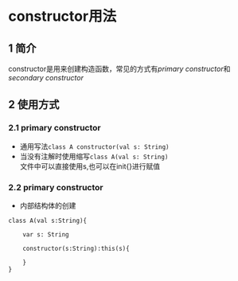 # constructor用法

## 1 简介
constructor是用来创建构造函数，常见的方式有*primary constructor*和*secondary constructor*

## 2 使用方式
### 2.1 primary constructor
* 通用写法```class A constructor(val s: String)```
* 当没有注解时使用缩写```class A(val s: String)```  
文件中可以直接使用s,也可以在init{}进行赋值

### 2.2 primary constructor
* 内部结构体的创建  
```
class A(val s:String){

    var s: String

    constructor(s:String):this(s){

    }
}
```
